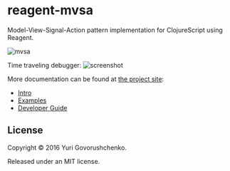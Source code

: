 # reagent-mvsa
Model-View-Signal-Action pattern implementation for ClojureScript using Reagent.

![mvsa](http://metametadata.github.io/reagent-mvsa/graphs/mvsa.svg)

Time traveling debugger:
![screenshot](http://i.imgur.com/ZOH6Noj.png)

More documentation can be found at [the project site](http://metametadata.github.io/reagent-mvsa/):

* [Intro](http://metametadata.github.io/reagent-mvsa)
* [Examples](http://metametadata.github.io/reagent-mvsa/examples/)
* [Developer Guide](http://metametadata.github.io/clj-fakes/dev-guide/)

## License
Copyright © 2016 Yuri Govorushchenko.

Released under an MIT license.
